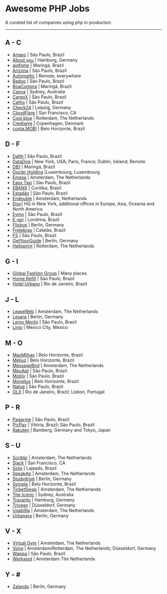 # Awesome PHP Jobs
A curated list of companies using php in production 

---

## A - C
* [Amaro](https://about.amaro.com/jobs) | São Paulo, Brazil
* [About you](https://corporate.aboutyou.de/de/jobs) | Hamburg, Germany
* [aiqfome](https://aiqfome.com) | Maringá, Brazil
* [Arizona](http://arizona.global) | São Paulo, Brazil
* [Automattic](https://automattic.com/work-with-us/) | Remote, everywhere
* [Badoo](https://team.badoo.com/jobs/all-positions/) | São Paulo, Brazil
* [BoaCompra](https://boacompra.com/) | Maringá, Brazil
* [Canva](https://about.canva.com/careers/) | Sydney, Australia
* [CargoX](http://www.cargox.com.br) | São Paulo, Brazil
* [Catho](http://www.catho.com.br) | São Paulo, Brazil 
* [Check24](http://www.check24.de) | Leipzig, Germany
* [CloudFlare](https://www.cloudflare.com/careers/) | San Francisco, CA
* [Cool blue](https://www.careersatcoolblue.com/) | Rotterdam, The Netherlands
* [Crediwire](https://crediwire.com) | Copenhagen, Denmark
* [conta.MOBI](http://conta.mobi) | Belo Horizonte, Brazil

## D - F
* [Dafiti](https://www.dafiti.com.br) | São Paulo, Brazil
* [DataDog](https://www.datadoghq.com/) | New York, USA; Paris, France; Dublin, Ireland; Remote
* [DB1](https://www.db1.com.br/) | Maringá, Brazil
* [Docler Holding](https://doclerholding.recruitee.com/) |Luxembourg, Luxembourg
* [Emesa](https://www.werkenbijemesa.nl/) |  Amsterdam, The Netherlands
* [Easy Taxi](http://easytaxi.com.br) | São Paulo, Brazil
* [EBANX](http://ebanx.com) | Curitiba, Brazil
* [Estadão](http://estadao.com.br) | São Paulo, Brazil
* [Endouble](http://endouble.com) | Amsterdam, Netherlands
* [Etsy](https://www.etsy.com/careers)| HQ in New York, additional offices in Europe, Asia, Oceania and North America
* [Evino](http://jobs.kenoby.com/evino) | São Paulo, Brazil
* [E-goi](https://mkt.e-goi.com/w/1HQe1pze1ebLP5NHgXVcKed126cf0fe!uid?_ga=2.36155296.1440273502.1582720155-481127290.1576235316&egu=wplsy95keu4g0bvg) | Londrina, Brazil
* [Flixbus](https://www.flixbus.com/company/jobs) | Berlin, Germany  
* [Fretebras](https://www.fretebras.com.br) | Catalão, Brazil  
* [FS](http://fs.com.br) | São Paulo, Brazil
* [GetYourGuide](https://careers.getyourguide.com/) | Berlin, Germany
* [Helloprint](http://jobs.helloprint.com) | Rotterdam, The Netherlands

## G - I
* [Global Fashion Group](http://global-fashion-group.com/) | Many places
* [Home Refill](www.homerefill.com.br) | São Paulo, Brazil
* [Hotel Urbano](www.hotelurbano.com) | Rio de Janeiro, Brazil

## J - L
* [LeaseWeb](https://www.leaseweb.com/career) | Amsterdam, The Netherlands
* [Lesara](https://corporate.lesara.com/career) | Berlin, Germany
* [Leroy Merlin](http://leroymerlin.com.br) | São Paulo, Brazil
* [Linio](http://linio.applytojob.com/apply) | Mexico City, Mexico

## M - O
* [MaxMilhas](http://www.maxmilhas.com.br) | Belo Horizonte, Brazil
* [Méliuz](http://www.meliuz.com.br) | Belo Horizonte, Brazil
* [MessageBird](https://www.messagebird.com/en/careers) | Amsterdam, The Netherlands
* [MeuApt](https://www.meuapt.com.br) | São Paulo, Brazil
* [Mobly](http://www.mobly.com.br/) | São Paulo, Brazil
* [Monetus](http://www.monetus.com.br) | Belo Horizonte, Brazil
* [Natue](http://www.natue.com.br) | São Paulo, Brazil
* [OLX](http://www.olx.com.br) | Rio de Janeiro, Brazil; Lisbon, Portugal 

## P - R
* [Pagarme](http://pagar.me) | São Paulo, Brazil
* [PicPay](https://www.picpay.com) | Vitória, Brazil; São Paulo, Brazil
* [Rakuten](http://global.rakuten.com/en/) | Bamberg, Germany and Tokyo, Japan

## S - U
* [Scribbr](https://scribbr.homerun.co/) | Amsterdam, The Netherlands
* [Slack](https://slack.com/jobs) | San Francisco, CA 
* [Solis](https://www.solis.com.br/) | Lajeado, Brazil
* [SpeakAp](https://speakap.com/en/speakap_jobs/) | Amsterdam, The Netherlands
* [Studydrive](https://www.studydrive.net/company/studydrive-gmbh) | Berlin, Germany
* [Sympla](http://www.sympla.com.br) | Belo Horizonte, Brazil
* [TicketSwap](https://ticketswap.homerun.co) | Amsterdam, The Netherlands
* [The Iconic](http://www.theiconic.com.au/opportunities/) | Sydney, Australia
* [Travanto](https://www.travanto.de/unternehmen/jobs) | Hamburg, Germany
* [Trivago](http://company.trivago.com/jobs) | Düsseldorf, Germany
* [Usabillla](https://jobs.usabilla.com/) | Amsterdam, The Netherlands
* [Urbanara](https://careers.jobscore.com/careers/urbanara) | Berlin, Germany

## V - X
* [Virtual Gym](https://virtuagym.com/software/en/jobs/) | Amsterdam, The Netherlands
* [Vonq](https://www.vonq.com/) | Amsterdam/Rotterdam, The Netherlands; Düsseldorf, Germany 
* [Wappa](https://br.linkedin.com/company/wappa-taxi/careers) | São Paulo, Brazil 
* [Werkspot](https://www.careersatwerkspot.com/) | Amsterdam The Netherlands

## Y - \#
* [Zalando](https://jobs.zalando.com) | Berlin, Germany
